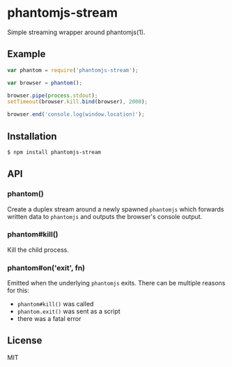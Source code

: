 
# phantomjs-stream

  Simple streaming wrapper around phantomjs(1).

## Example

```js
var phantom = require('phantomjs-stream');

var browser = phantom();

browser.pipe(process.stdout);
setTimeout(browser.kill.bind(browser), 2000);

browser.end('console.log(window.location)');
```

## Installation

```bash
$ npm install phantomjs-stream
```

## API

### phantom()

Create a duplex stream around a newly spawned `phantomjs` which forwards written data to `phantomjs` and outputs the browser's console output.

### phantom#kill()

Kill the child process.

### phantom#on('exit', fn)

Emitted when the underlying `phantomjs` exits. There can be multiple reasons for this:

- `phantom#kill()` was called
- `phantom.exit()` was sent as a script
- there was a fatal error

## License

  MIT

